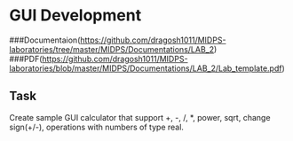 # GUI Development

###Documentaion(https://github.com/dragosh1011/MIDPS-laboratories/tree/master/MIDPS/Documentations/LAB_2)
###PDF(https://github.com/dragosh1011/MIDPS-laboratories/blob/master/MIDPS/Documentations/LAB_2/Lab_template.pdf)

## Task
Create sample GUI calculator that support +, -, /, *, power, sqrt, change sign(+/-), operations with numbers of type real.